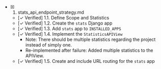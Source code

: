 - [x] 1. stats_api_endpoint_strategy.md
  - [✓ Verified] 1.1. Define Scope and Statistics
  - [✓ Verified] 1.2. Create the `stats` Django app
  - [✓ Verified] 1.3. Add `stats` app to `INSTALLED_APPS`
  - [✓ Verified] 1.4. Implement the `StatisticsAPIView`
    - Note: There should be multiple statistics regarding the project instead of simply one.
    - Re-implemented after failure: Added multiple statistics to the APIView.
  - [✓ Verified] 1.5. Create and include URL routing for the `stats` app